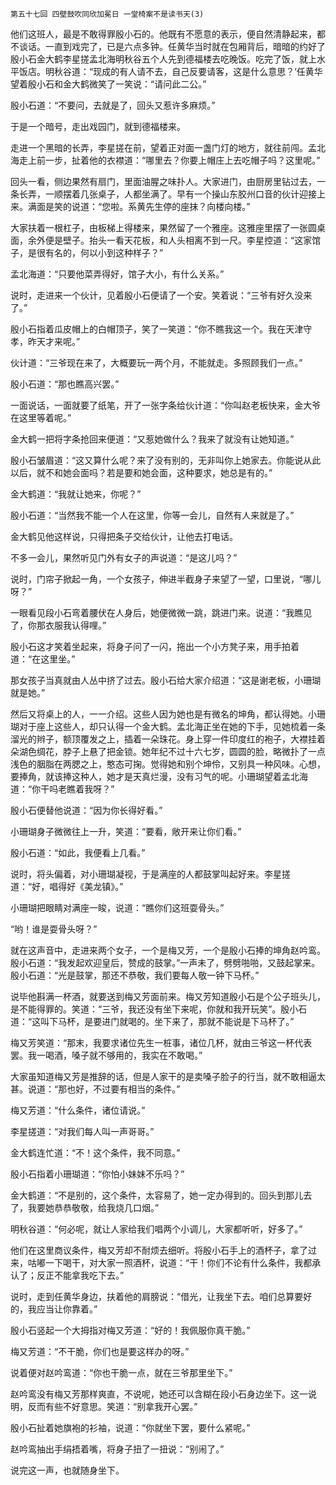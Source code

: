     第五十七回 四壁鼓吹同欣加冕日 一堂椅案不是读书天(3) 

   他们这班人，最是不敢得罪殷小石的。他既有不愿意的表示，便自然清静起来，都不谈话。一直到戏完了，已是六点多钟。任黄华当时就在包厢背后，暗暗的约好了殷小石金大鹤李星搓孟北海明秋谷五个人先到德福楼去吃晚饭。吃完了饭，就上水平饭店。明秋谷道：“现成的有人请不去，自己反要请客，这是什么意思？’任黄华望着殷小石和金大鹤微笑了一笑说：“请问此二公。”

   殷小石道：“不要问，去就是了，回头又惹许多麻烦。”

   于是一个暗号，走出戏园门，就到德福楼来。

   走进一个黑暗的长弄，李星搓在前，望着正对面一盏门灯的地方，就往前闯。孟北海走上前一步，扯着他的衣襟道：“哪里去？你要上帽庄上去吃帽子吗？这里呢。”

   回头一看，侧边果然有扇门，里面油腥之味扑人。大家进门，由厨房里钻过去，一条长弄，一顺摆着几张桌子，人都坐满了。早有一个操山东胶州口音的伙计迎接上来。满面是笑的说道：“您啦。系黄先生停的座抹？向楼向楼。”

   大家扶着一根杠子，由板梯上得楼来，果然留了一个雅座。这雅座里摆了一张圆桌面，余外便是壁子。抬头一看天花板，和人头相离不到一尺。李星控道：“这家馆子，是很有名的，何以小到这种样子？”

   孟北海道：“只要他菜弄得好，馆子大小，有什么关系。”

   说时，走进来一个伙计，见着殷小石便请了一个安。笑着说：“三爷有好久没来了。”

   殷小石指着瓜皮帽上的白帽顶子，笑了一笑道：“你不瞧我这一个。我在天津守孝，昨天才来呢。”

   伙计道：“三爷现在来了，大概要玩一两个月，不能就走。多照顾我们一点。”

   殷小石道：“那也瞧高兴罢。”

   一面说话，一面就要了纸笔，开了一张字条给伙计道：“你叫赵老板快来，金大爷在这里等着呢。”

   金大鹤一把将字条抢回来便道：“又惹她做什么？我来了就没有让她知道。”

   殷小石皱眉道：“这又算什么呢？来了没有别的，无非叫你上她家去。你能说从此以后，就不和她会面吗？若是要和她会面，这种要求，她总是有的。”

   金大鹤道：“我就让她来，你呢？”

   殷小石道：“当然我不能一个人在这里，你等一会儿，自然有人来就是了。”

   金大鹤见他这样说，只得把条子交给伙计，让他去打电话。

   不多一会儿，果然听见门外有女子的声说道：“是这儿吗？”

   说时，门帘子掀起一角，一个女孩子，伸进半截身子来望了一望，口里说，“哪儿呀？”

   一眼看见段小石弯着腰伏在人身后，她便微微一跳，跳进门来。说道：“我瞧见了，你那衣服我认得哩。”

   殷小石这才笑着坐起来，将身子问了一闪，拖出一个小方凳子来，用手拍着道：“在这里坐。”

   那女孩子当真就由人丛中挤了过去。殷小石给大家介绍道：“这是谢老板，小珊瑚就是她。”

   然后又将桌上的人，一一介绍。这些人因为她也是有微名的坤角，都认得她。小珊瑚对于座上这些人，却只认得一个金大鹤。孟北海正坐在她的下手，见她梳着一条溜光的辫子，额顶覆发之上，插着一朵珠花。身上穿一件印度红的袍子，大襟挂着朵湖色绸花，脖子上悬了把金锁。她年纪不过十六七岁，圆圆的脸，略微扑了一点浅色的胭脂在两腮之上，憨态可掬。觉得她和别个坤伶，又别具一种风味。心想，要捧角，就该捧这种人，她才是天真烂漫，没有习气的呢。小珊瑚望着孟北海道：“你干吗老瞧着我呀？”

   殷小石便替他说道：“因为你长得好看。”

   小珊瑚身子微微往上一升，笑道：“要看，敞开来让你们看。”

   殷小石道：“如此，我便看上几看。”

   说时，将头偏着，对小珊瑚凝视，于是满座的人都鼓掌叫起好来。李星搓道：“好，唱得好《美龙镇》。”

   小珊瑚把眼睛对满座一睃，说道：“瞧你们这班耍骨头。”

   “哟！谁是耍骨头呀？”

   就在这声音中，走进来两个女子，一个是梅又芳，一个是殷小石捧的坤角赵吟鸾。殷小石道：“我发起欢迎皇后，赞成的鼓掌。”一声未了，劈劈啪啪，又鼓起掌来。殷小石道：“光是鼓掌，那还不恭敬，我们要每人敬一钟下马杯。”

   说毕他斟满一杯酒，就要送到梅又芳面前来。梅又芳知道殷小石是个公子班头儿，是不能得罪的。笑道：“三爷，我还没有坐下来呢，你就和我开玩笑”。殷小石道：“这叫下马杯，是要进门就喝的。坐下来了，那就不能说是下马杯了。”

   梅又芳笑道：“那末，我要求诸位先生一桩事，诸位几杯，就由三爷这一杯代表罢。我一喝酒，嗓子就不够用的，我实在不敢喝。”

   大家虽知道梅又芳是推辞的话，但是人家干的是卖嗓子脸子的行当，就不敢相逼太甚。说道：“那也好，不过要有相当的条件。”

   梅又芳道：“什么条件，诸位请说。”

   李星搓道：“对我们每人叫一声哥哥。”

   金大鹤连忙道：“不！这个条件，我不同意。”

   殷小石指着小珊瑚道：“你怕小妹妹不乐吗？”

   金大鹤道：“不是别的，这个条件，太容易了，她一定办得到的。回头到那儿去了，我要她恭恭敬敬，给我烧几口烟。”

   明秋谷道：“何必呢，就让人家给我们唱两个小调儿，大家都听听，好多了。”

   他们在这里商议条件，梅又芳却不耐烦去细听。将殷小石手上的酒杯子，拿了过来，咕嘟一下喝干，对大家一照酒杯，说道：“干！你们不论有什么条件，我都承认了；反正不能拿我吃下去。”

   说时，走到任黄华身边，扶着他的肩膀说：“借光，让我坐下去。咱们总算要好的，我应当让你靠着。”

   殷小石竖起一个大拇指对梅又芳道：“好的！我佩服你真干脆。”

   梅又芳道：“不干脆，你们也是要这样办的呀。”

   说着便对赵吟鸾道：“你也干脆一点，就在三爷那里坐下。”

   赵吟鸾没有梅又芳那样爽直，不说呢，她还可以含糊在段小石身边坐下。这一说明，反而有些不好意思。笑道：“别拿我开心罢。”

   殷小石扯着她旗袍的衫袖，说道：“你就坐下罢，要什么紧呢。”

   赵吟鸾抽出手绢捂着嘴，将身子扭了一扭说：“别闹了。”

   说完这一声，也就随身坐下。


